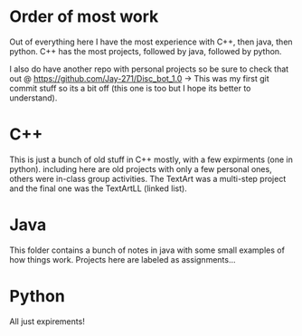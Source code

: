 # Order of most work
  Out of everything here I have the most experience with C++, then java, then python. C++ has the most projects, followed by java, followed by python.
  
  I also do have another repo with personal projects so be sure to check that out @ https://github.com/Jay-271/Disc_bot_1.0
  -> This was my first git commit stuff so its a bit off (this one is too but I hope its better to understand). 
# C++
  This is just a bunch of old stuff in C++ mostly, with a few expirments (one in python).
including here are old projects with only a few personal ones, others were in-class group activities. 
The TextArt was a multi-step project and the final one was the TextArtLL (linked list).
# Java
  This folder contains a bunch of notes in java with some small examples of how things work. Projects here are labeled as assignments...
# Python
  All just expirements!

